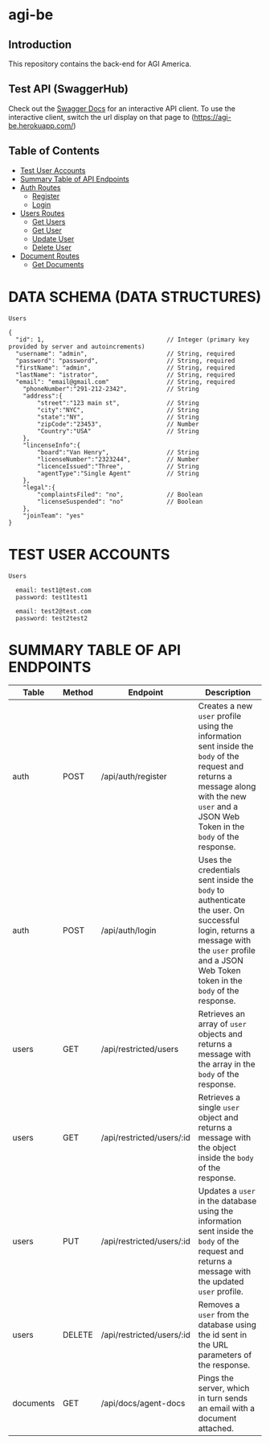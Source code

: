 # agi-be

## Introduction

This repository contains the back-end for AGI America.

## Test API (SwaggerHub)

Check out the [Swagger Docs](https://app.swaggerhub.com/apis-docs/agi1001/agi100/1.0.0) for an interactive API client.
To use the interactive client, switch the url display on that page to (https://agi-be.herokuapp.com/)

## Table of Contents

- [Test User Accounts](#test-user-accounts)
- [Summary Table of API Endpoints](#summary-table-of-api-endpoints)
- [Auth Routes](#auth-routes)
  - [Register](#register)
  - [Login](#login)
- [Users Routes](#users-routes)
  - [Get Users](#get-users)
  - [Get User](#get-user)
  - [Update User](#update-user)
  - [Delete User](#delete-user)
- [Document Routes](#documents-routes)
  - [Get Documents](#get-documents)

# DATA SCHEMA (DATA STRUCTURES)

`Users`

```
{
  "id": 1,                                  // Integer (primary key provided by server and autoincrements)
  "username": "admin",                      // String, required
  "password": "password",                   // String, required
  "firstName": "admin",                     // String, required
  "lastName": "istrator",                   // String, required
  "email": "email@gmail.com"                // String, required
	"phoneNumber":"291-212-2342",           // String
	"address":{
		"street":"123 main st",             // String
		"city":"NYC",                       // String
		"state":"NY",                       // String
		"zipCode":"23453",                  // Number
		"Country":"USA"                     // String
	},
	"lincenseInfo":{
		"board":"Van Henry",                // String
		"licenseNumber":"2323244",          // Number
		"licenceIssued":"Three",            // String
		"agentType":"Single Agent"          // String
	},
	"legal":{
		"complaintsFiled": "no",            // Boolean
		"licenseSuspended": "no"            // Boolean
	},
	"joinTeam": "yes"
}
```

# TEST USER ACCOUNTS

`Users`

```
  email: test1@test.com
  password: test1test1

  email: test2@test.com
  password: test2test2

```

# SUMMARY TABLE OF API ENDPOINTS

| Table     | Method | Endpoint                  | Description                                                                                                                                                                                    |
| --------- | ------ | ------------------------- | ---------------------------------------------------------------------------------------------------------------------------------------------------------------------------------------------- |
| auth      | POST   | /api/auth/register        | Creates a new `user` profile using the information sent inside the `body` of the request and returns a message along with the new `user` and a JSON Web Token in the `body` of the response.   |
| auth      | POST   | /api/auth/login           | Uses the credentials sent inside the `body` to authenticate the user. On successful login, returns a message with the `user` profile and a JSON Web Token token in the `body` of the response. |
| users     | GET    | /api/restricted/users     | Retrieves an array of `user` objects and returns a message with the array in the `body` of the response.                                                                                       |
| users     | GET    | /api/restricted/users/:id | Retrieves a single `user` object and returns a message with the object inside the `body` of the response.                                                                                      |
| users     | PUT    | /api/restricted/users/:id | Updates a `user` in the database using the information sent inside the `body` of the request and returns a message with the updated `user` profile.                                            |
| users     | DELETE | /api/restricted/users/:id | Removes a `user` from the database using the id sent in the URL parameters of the response.                                                                                                    |
| documents | GET    | /api/docs/agent-docs      | Pings the server, which in turn sends an email with a document attached.                                                                                                                       |
